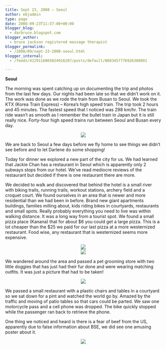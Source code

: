 ```yaml
---
title: Sept 23, 2008 – Seoul
author: ebjadmin
type: page
date: 2008-09-23T11:57:00+00:00
blogger_blog:
  - darbruce.blogspot.com
blogger_author:
  - bruce jackson registered massage therapist
blogger_permalink:
  - /2008/09/sept-23-2008-seoul.html
blogger_internal:
  - /feeds/4129116865024916207/posts/default/8603457776926388891

---
```

<span style="font-weight: bold">Seoul</span>

The morning was spent catching up on documenting the trip and photos from the last few days. Our nights had been late so that we didn&#8217;t work on it. The work was done as we rode the train from Busan to Seoul. We took the KTX (Korea Train Express) – Korea&#8217;s high speed train. The trip took 2 hours and 45 minutes. The fastest speed that I noticed was 298 km/hr. The train ride wasn&#8217;t as smooth as I remember the bullet train in Japan but it is still really nice. Forty-four high speed trains run between Seoul and Busan every day.

<div style="clear: both;text-align: center">
  <a href="http://4.bp.blogspot.com/_bw64bfbbDEk/SNjZ8XC4b3I/AAAAAAAAA0k/yQw1GjW02Fw/s1600-h/IMG_1260.JPG" style="margin-left: 1em;margin-right: 1em"><img src="http://4.bp.blogspot.com/_bw64bfbbDEk/SNjZ8XC4b3I/AAAAAAAAA0k/Jb13Llfa8Xk/s320-R/IMG_1260.JPG" border="0" /></a>
</div>

We are back to Seoul a few days before we fly home to see things we didn&#8217;t see before and to let Darlene do some shopping!

Today for dinner we explored a new part of the city for us. We had learned that Jackie Chan has a restaurant in Seoul which is apparently only 2 subways stops from our hotel. We&#8217;ve read mediocre reviews of the restaurant but decided if there is one restaurant there are more. 

We decided to walk and discovered that behind the hotel is a small river with biking trails, running trails, workout stations, archery field and a croquet court. We found ourselves in an area that is newer and more residential than we had been in before. Brand new giant apartments buildings, families milling about, kids riding bikes in courtyards, restaurants and small spots. Really probably everything you need to live was within walking distance. It was a long way from a tourist spot. We found a small pizza place (Kanana) that for about $6 you could get a large pizza. This is a lot cheaper than the $25 we paid for our last pizza at a more westernized restaurant. Food wise, any restaurant that is westernized seems more expensive.

<div style="clear: both;text-align: center">
  <a href="http://3.bp.blogspot.com/_bw64bfbbDEk/SNjZ_v-CBmI/AAAAAAAAA0s/iSvR3fv9jTo/s1600-h/IMG_1262.JPG" style="margin-left: 1em;margin-right: 1em"><img src="http://3.bp.blogspot.com/_bw64bfbbDEk/SNjZ_v-CBmI/AAAAAAAAA0s/mu3Qnjhzke4/s320-R/IMG_1262.JPG" border="0" /></a>
</div>



<div style="clear: both;text-align: center">
  <a href="http://2.bp.blogspot.com/_bw64bfbbDEk/SNjaNPjjMMI/AAAAAAAAA08/fi4D3JKY2-Y/s1600-h/IMG_1265.JPG" style="margin-left: 1em;margin-right: 1em"><img src="http://2.bp.blogspot.com/_bw64bfbbDEk/SNjaNPjjMMI/AAAAAAAAA08/UX6gJK8zXGY/s320-R/IMG_1265.JPG" border="0" /></a>
</div>

We wandered around the area and passed a pet grooming store with two little doggies that has just had their fur done and were wearing matching outfits. It was just a picture that had to be taken!

<div style="clear: both;text-align: center">
  <a href="http://3.bp.blogspot.com/_bw64bfbbDEk/SNjaHtpadiI/AAAAAAAAA00/pOfYb48-WGQ/s1600-h/IMG_1266.JPG" style="margin-left: 1em;margin-right: 1em"><img src="http://3.bp.blogspot.com/_bw64bfbbDEk/SNjaHtpadiI/AAAAAAAAA00/znhdvYt6ZUk/s320-R/IMG_1266.JPG" border="0" /></a>
</div>

We passed a small restaurant with a plastic chairs and tables in a courtyard so we sat down for a pint and watched the world go by. Amazed by the traffic and moving of patio tables so that cars could be parted. We saw one motorcycle pass and a cell phone was dropped. The bike quickly stopped while the passenger ran back to retrieve the phone.

One thing we noticed and heard is there is a fear of beef from the US, apparently due to false information about BSE, we did see one amusing poster about it.

<div style="clear: both;text-align: center">
  <a href="http://3.bp.blogspot.com/_bw64bfbbDEk/SNja-TLnVuI/AAAAAAAAA1E/p5Qloa57RtY/s1600-h/IMG_1137.JPG" style="margin-left: 1em;margin-right: 1em"><img src="http://3.bp.blogspot.com/_bw64bfbbDEk/SNja-TLnVuI/AAAAAAAAA1E/CjYqlO3-Tns/s320-R/IMG_1137.JPG" border="0" /></a>
</div>
